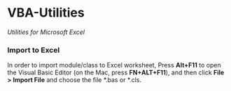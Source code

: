 # VBA-Utilities
*Utilities for Microsoft Excel*

### Import to Excel
In order to import module/class to Excel worksheet, Press **Alt+F11** to open the Visual Basic Editor (on the Mac, press **FN+ALT+F11**), and then click **File > Import File** and choose the file *.bas or *.cls.
